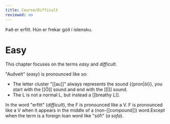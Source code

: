 ```yaml
---
title: Course/Difficult
reviewed: no
---
```

<vocabulary>
Það er erfitt.
<!-- Það er auðvelt.
frekar -->
Hún er frekar góð í íslensku.
<!-- Það er frekar erfitt að læra íslensku.
Þetta er mjög auðvelt.
of
Þetta er of erfitt.
allt of mikið
Þetta er allt of auðvelt.
Ég skil ekki.
Ég skil þetta ekki. -->
</vocabulary>

# Easy

This chapter focuses on the terms *easy* and *difficult*.

"Auðvelt" (*easy*) is pronounced like so:

* The letter cluster "[[au]]" always represents the sound {{pron|öí}}, you start with the [[Ö]] sound and end with the [[Í]] sound.
* The L is not a normal L, but instead a [[breathy L]].

In the word "erfitt" (*difficult*), the F is pronounced like a V. F is pronounced like a V when it appears in the middle of a (non-[[compound]]) word.<note>Except when the term is a foreign loan word like "sófi" (*a sofa*). </note>
